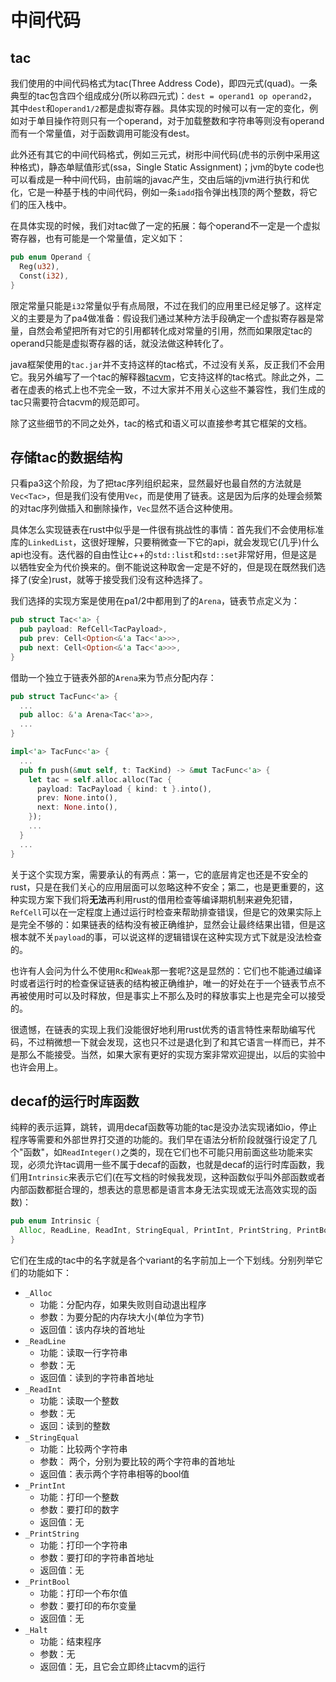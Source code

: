 # 中间代码

## tac

我们使用的中间代码格式为tac(Three Address Code)，即四元式(quad)。一条典型的tac包含四个组成成分(所以称四元式)：`dest = operand1 op operand2`，其中`dest`和`operand1/2`都是虚拟寄存器。具体实现的时候可以有一定的变化，例如对于单目操作符则只有一个operand，对于加载整数和字符串等则没有operand而有一个常量值，对于函数调用可能没有dest。

此外还有其它的中间代码格式，例如三元式，树形中间代码(虎书的示例中采用这种格式)，静态单赋值形式(ssa，Single Static Assignment)；jvm的byte code也可以看成是一种中间代码，由前端的javac产生，交由后端的jvm进行执行和优化，它是一种基于栈的中间代码，例如一条`iadd`指令弹出栈顶的两个整数，将它们的压入栈中。

在具体实现的时候，我们对tac做了一定的拓展：每个operand不一定是一个虚拟寄存器，也有可能是一个常量值，定义如下：

```rust
pub enum Operand {
  Reg(u32),
  Const(i32),
}
```

限定常量只能是`i32`常量似乎有点局限，不过在我们的应用里已经足够了。这样定义的主要是为了pa4做准备：假设我们通过某种方法手段确定一个虚拟寄存器是常量，自然会希望把所有对它的引用都转化成对常量的引用，然而如果限定tac的operand只能是虚拟寄存器的话，就没法做这种转化了。

java框架使用的`tac.jar`并不支持这样的tac格式，不过没有关系，反正我们不会用它。我另外编写了一个tac的解释器[tacvm](https://github.com/MashPlant/tacvm)，它支持这样的tac格式。除此之外，二者在虚表的格式上也不完全一致，不过大家并不用关心这些不兼容性，我们生成的tac只需要符合tacvm的规范即可。

除了这些细节的不同之处外，tac的格式和语义可以直接参考其它框架的文档。

## 存储tac的数据结构

只看pa3这个阶段，为了把tac序列组织起来，显然最好也最自然的方法就是`Vec<Tac>`，但是我们没有使用`Vec`，而是使用了链表。这是因为后序的处理会频繁的对tac序列做插入和删除操作，`Vec`显然不适合这种使用。

具体怎么实现链表在rust中似乎是一件很有挑战性的事情：首先我们不会使用标准库的`LinkedList`，这很好理解，只要稍微查一下它的api，就会发现它(几乎)什么api也没有。迭代器的自由性让c++的`std::list`和`std::set`非常好用，但是这是以牺牲安全为代价换来的。倒不能说这种取舍一定是不好的，但是现在既然我们选择了(安全)rust，就等于接受我们没有这种选择了。

我们选择的实现方案是使用在pa1/2中都用到了的`Arena`，链表节点定义为：

```rust
pub struct Tac<'a> {
  pub payload: RefCell<TacPayload>,
  pub prev: Cell<Option<&'a Tac<'a>>>,
  pub next: Cell<Option<&'a Tac<'a>>>,
}
```

借助一个独立于链表外部的`Arena`来为节点分配内存：

```rust
pub struct TacFunc<'a> {
  ...
  pub alloc: &'a Arena<Tac<'a>>,
  ...
}

impl<'a> TacFunc<'a> {
  ...
  pub fn push(&mut self, t: TacKind) -> &mut TacFunc<'a> {
    let tac = self.alloc.alloc(Tac {
      payload: TacPayload { kind: t }.into(),
      prev: None.into(),
      next: None.into(),
    });
    ...
  }
  ...
}
```

关于这个实现方案，需要承认的有两点：第一，它的底层肯定也还是不安全的rust，只是在我们关心的应用层面可以忽略这种不安全；第二，也是更重要的，这种实现方案下我们将**无法**再利用rust的借用检查等编译期机制来避免犯错，`RefCell`可以在一定程度上通过运行时检查来帮助排查错误，但是它的效果实际上是完全不够的：如果链表的结构没有被正确维护，显然会让最终结果出错，但是这根本就不关`payload`的事，可以说这样的逻辑错误在这种实现方式下就是没法检查的。

也许有人会问为什么不使用`Rc`和`Weak`那一套呢?这是显然的：它们也不能通过编译时或者运行时的检查保证链表的结构被正确维护，唯一的好处在于一个链表节点不再被使用时可以及时释放，但是事实上不那么及时的释放事实上也是完全可以接受的。

很遗憾，在链表的实现上我们没能很好地利用rust优秀的语言特性来帮助编写代码，不过稍微想一下就会发现，这也只不过是退化到了和其它语言一样而已，并不是那么不能接受。当然，如果大家有更好的实现方案非常欢迎提出，以后的实验中也许会用上。

## decaf的运行时库函数

纯粹的表示运算，跳转，调用decaf函数等功能的tac是没办法实现诸如io，停止程序等需要和外部世界打交道的功能的。我们早在语法分析阶段就强行设定了几个"函数"，如`ReadInteger()`之类的，现在它们也不可能只用前面这些功能来实现，必须允许tac调用一些不属于decaf的函数，也就是decaf的运行时库函数，我们用`Intrinsic`来表示它们(在写文档的时候我发现，这种函数似乎叫外部函数或者内部函数都挺合理的，想表达的意思都是语言本身无法实现或无法高效实现的函数)：

```rust
pub enum Intrinsic { 
  Alloc, ReadLine, ReadInt, StringEqual, PrintInt, PrintString, PrintBool, Halt 
}
```

它们在生成的tac中的名字就是各个variant的名字前加上一个下划线。分别列举它们的功能如下：

- `_Alloc`
  - 功能：分配内存，如果失败则自动退出程序
  - 参数：为要分配的内存块大小(单位为字节)
  - 返回值：该内存块的首地址
- `_ReadLine`
  - 功能：读取一行字符串
  - 参数：无
  - 返回值：读到的字符串首地址
- `_ReadInt`
  - 功能：读取一个整数
  - 参数：无
  - 返回：读到的整数
- `_StringEqual`
  - 功能：比较两个字符串
  - 参数： 两个，分别为要比较的两个字符串的首地址
  - 返回值：表示两个字符串相等的bool值
- `_PrintInt`
  - 功能：打印一个整数
  - 参数：要打印的数字
  - 返回值：无
- `_PrintString`
  - 功能：打印一个字符串
  - 参数：要打印的字符串首地址
  - 返回值：无
- `_PrintBool`
  - 功能：打印一个布尔值
  - 参数：要打印的布尔变量
  - 返回值：无
- `_Halt`
  - 功能：结束程序
  - 参数：无
  - 返回值：无，且它会立即终止tacvm的运行